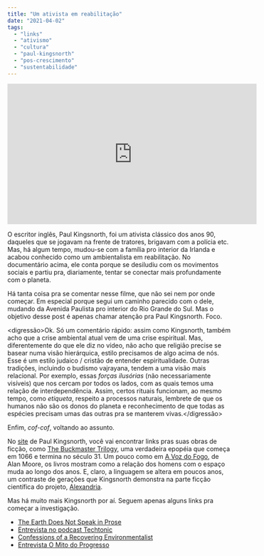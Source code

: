 ```yaml
---
title: "Um ativista em reabilitação"
date: "2021-04-02"
tags: 
  - "links"
  - "ativismo"
  - "cultura"
  - "paul-kingsnorth"
  - "pos-crescimento"
  - "sustentabilidade"
---
```


<iframe width="560" height="315" src="https://www.youtube.com/embed/Q_s8Vo00Xug" title="YouTube video player" frameborder="0" allow="accelerometer; autoplay; clipboard-write; encrypted-media; gyroscope; picture-in-picture" allowfullscreen></iframe>

O escritor inglês, Paul Kingsnorth, foi um ativista clássico dos anos 90, daqueles que se jogavam na frente de tratores, brigavam com a polícia etc. Mas, há algum tempo, mudou-se com a família pro interior da Irlanda e acabou conhecido como um ambientalista em reabilitação. No documentário acima, ele conta porque se desiludiu com os movimentos sociais e partiu pra, diariamente, tentar se conectar mais profundamente com o planeta.

Há tanta coisa pra se comentar nesse filme, que não sei nem por onde começar. Em especial porque segui um caminho parecido com o dele, mudando da Avenida Paulista pro interior do Rio Grande do Sul. Mas o objetivo desse post é apenas chamar atenção pra Paul Kingsnorth. Foco.

<digressão>Ok. Só um comentário rápido: assim como Kingsnorth, também acho que a crise ambiental atual vem de uma crise espiritual. Mas, diferentemente do que ele diz no vídeo, não acho que religião precise se basear numa visão hierárquica, estilo precisamos de algo acima de nós. Esse é um estilo judaico / cristão de entender espiritualidade. Outras tradições, incluindo o budismo vajrayana, tendem a uma visão mais relacional. Por exemplo, essas _forças ilusórias_ (não necessariamente visíveis) que nos cercam por todos os lados, com as quais temos uma relação de interdependência. Assim, certos rituais funcionam, ao mesmo tempo, como _etiqueta_, respeito a processos naturais, lembrete de que os humanos não são os donos do planeta e reconhecimento de que todas as espécies precisam umas das outras pra se manterem vivas.</digressão>

Enfim, _cof-cof_, voltando ao assunto.

No [site](https://www.paulkingsnorth.net/) de Paul Kingsnorth, você vai encontrar links pras suas obras de ficção, como [The Buckmaster Trilogy](https://www.paulkingsnorth.net/buckmaster), uma verdadeira epopéia que começa em 1066 e termina no século 31. Um pouco como em [A Voz do Fogo](https://www.amazon.com.br/Voz-do-Fogo-Alan-Moore/dp/8563137018?&linkCode=ll1&tag=eduf-20&linkId=e5a591cf9708c7ebe120f4851a0117d8&language=pt_BR&ref_=as_li_ss_tl), de Alan Moore, os livros mostram como a relação dos homens com o espaço muda ao longo dos anos. E, claro, a linguagem se altera em poucos anos, um contraste de gerações que Kingsnorth demonstra na parte ficção científica do projeto, [Alexandria](https://www.amazon.com.br/Alexandria-Paul-Kingsnorth/dp/0571322107?&linkCode=ll1&tag=eduf-20&linkId=e6899394cb55e27cf2944ff5dfd412e0&language=pt_BR&ref_=as_li_ss_tl).

Mas há muito mais Kingsnorth por aí. Seguem apenas alguns links pra começar a investigação.

- [The Earth Does Not Speak in Prose](https://www.paulkingsnorth.net/prose)
- [Entrevista no podcast Techtonic](https://wfmu.org/playlists/shows/102231)
- [Confessions of a Recovering Environmentalist](https://orionmagazine.org/article/confessions-of-a-recovering-environmentalist/)
- [Entrevista O Mito do Progresso](https://emergencemagazine.org/podcast/the-myth-of-progress/)
